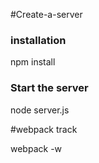 #Create-a-server
<h3>installation</h3>

  npm install
  


<h3>Start the server</h3>

  node server.js

  
#webpack track

  webpack -w
  